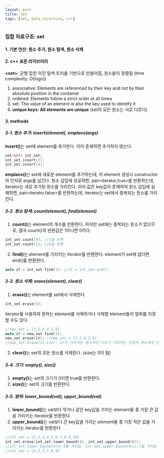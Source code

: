 ```yaml
---
layout: post
title: Set
tags: [set, data_structure, c++]
---
```


### 집합 자료구조: set
#### 1. 기본 연산: 원소 추가, 원소 탐색, 원소 삭제
#### 2. c++ 표준 라이브러리
  <b>\<set></b>: 균형 잡힌 이진 탐색 트리를 기반으로 만들어짐, 원소들이 정렬됨 (time complexity: O(logn))
  1. associative: Elements are referenced by their key and not by their absolute position in the container
  2. ordered: Elements follow a strict order at all times
  3. set: The value of an element is also the key used to identify it 
  4. <b>unique keys: All elements are unique</b> (set의 모든 원소는 서로 다르다)
#### 3. methods 
##### 3-1. 원소 추가: insert(element), emplace(args)
   <b>insert()</b>는 set에 element를 추가한다. 이미 존재하면 추가하지 않는다.
   ~~~cpp
   set<int> int_set;
   int_set.insert(3);
   int_set.insert(4);
   ~~~
   <b>emplace()</b>는 set에 새로운 element를 추가하는데, 이 element 생성시 constructor의 인자로 args를 넘긴다. 
   원소 삽입에 성공하면, pair<iterator,true>를 반환하는데, iterator는 새로 추가된 원소를 가리킨다.
   이미 값은 key값이 존재하여 원소 삽입에 실패하면, pair<iterator,false>를 반환하는데, iterator는 set에서 중복되는 원소를 가리킨다.
##### 3-2. 원소 탐색: count(element), find(element)
   1. <b>count()</b>는 element의 개수를 반환한다. 하지만 set에는 중복되는 원소가 없으므로, 결국 count()의 반환값은 1아니면 0이다.
   ~~~cpp
   int_set.count(4); //1을 반환
   int_set.count(1); //0을 반환
   ~~~
   2. <b>find()</b>는 element를 가리키는 iterator를 반환한다. element가 set에 없다면 end()를 반환한다.
   ~~~cpp
   auto it = int_set.find(1); //it = int_set.end()
   ~~~
##### 3-3. 원소 삭제: erase(element), clear()
   1. <b>erase()</b>는 element를 set에서 삭제한다
   ~~~cpp
   int_set.erase(3);
   ~~~
   iterator를 사용하여 원하는 element를 삭제하거나 삭제할 element들의 범위를 지정할 수도 있다.
   ~~~cpp
   //new_set = {1,2,3,4,5,6}
   auto it = new_set.find(3);
   new_set.erase(it); //new_set = {1,2,4,5,6}
   //new_set.erase(it,it2): it가 가리키는 원소부터 it2가 가리키는 이전의 원소까지 전부 삭제한다
   ~~~
   2. <b>clear()</b>는 set의 모든 원소를 삭제한다. (size는 0이 됨)
##### 3-4. 크기: empty(), size()
   1. <b>empty()</b>는 set의 크기가 0이면 true를 반환한다.
   2. <b>size()</b>는 set의 크기를 반환한다.
##### 3-5. 범위: lower_bound(val), upper_bound(val)
   1. <b>lower_bound()</b>는 val보다 작거나 같은 key값을 가지는 element들 중 가장 큰 값을 가리키는 iterator를 반환한다
   2. <b>upper_bound()</b>는 val보다 큰 key값을 가지는 element들 중 가장 작은 값을 가리키는 iterator를 반환한다
   ~~~cpp
   //int_set = {1,2,3,4,5,6,7,8,9,10}
   int_set.erase(int_set.lower_bound(4), int_set.upper_bound(6));
   //int_set.lower_bound(4)는 4를 가리킴, int_set.upper_bound(6)는 7을 가리킴
   //int_set = {1,2,3,7,8,9}
   ~~~
